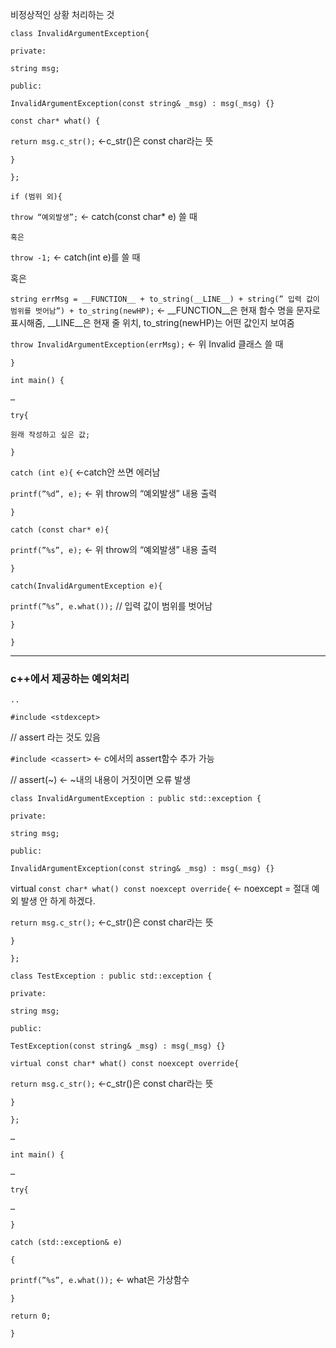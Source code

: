 비정상적인 상황 처리하는 것

`class InvalidArgumentException{`

`private:`

`string msg;`

`public:`

`InvalidArgumentException(const string& _msg) : msg(_msg) {}`

`const char* what() {`

`return msg.c_str();`  ←c_str()은 const char라는 뜻

`}`

`};`

`if (범위 외){`

`throw “예외발생”;` ← catch(const char* e) 쓸 때

`혹은` 

`throw -1;` ← catch(int e)를 쓸 때

혹은

`string errMsg = __FUNCTION__ + to_string(__LINE__) + string(” 입력 값이 범위를 벗어남”) + to_string(newHP);`  ← __FUNCTION__은 현재 함수 명을 문자로 표시해줌, __LINE__은 현재 줄 위치, to_string(newHP)는 어떤 값인지 보여줌 

`throw InvalidArgumentException(errMsg);` ← 위 Invalid 클래스 쓸 때

`}`

`int main() {`

`…`

`try{`

`원래 작성하고 싶은 값;`

`}`

`catch (int e){`  ←catch안 쓰면 에러남

`printf(”%d”, e);` ← 위 throw의 “예외발생” 내용 출력

`}`

`catch (const char* e){`

`printf(”%s”, e);` ← 위 throw의 “예외발생” 내용 출력

`}`

`catch(InvalidArgumentException e){`

`printf(”%s”, e.what());`  // 입력 값이 범위를 벗어남

`}`

`}`

---

### c++에서 제공하는 예외처리

`..`

`#include <stdexcept>` 

// assert 라는 것도 있음 

`#include <cassert>`  ← c에서의 assert함수 추가 가능

// assert(~) ← ~내의 내용이 거짓이면 오류 발생

`class InvalidArgumentException : public std::exception {`

`private:`

`string msg;`

`public:`

`InvalidArgumentException(const string& _msg) : msg(_msg) {}`

virtual `const char* what() const noexcept override{`  ← noexcept = 절대 예외 발생 안 하게 하겠다.

`return msg.c_str();`  ←c_str()은 const char라는 뜻

`}`

`};`

`class TestException : public std::exception {`

`private:`

`string msg;`

`public:`

`TestException(const string& _msg) : msg(_msg) {}`

`virtual const char* what() const noexcept override{` 

`return msg.c_str();`  ←c_str()은 const char라는 뜻

`}`

`};`

`…`

`int main() {`

`…`

`try{`

`…`

`}`

`catch (std::exception& e)`

`{`

`printf(”%s”, e.what());` ← what은 가상함수 

`}`

`return 0;`

`}`